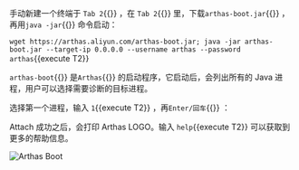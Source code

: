 手动新建一个终端于 `Tab 2`{{}} ，在 `Tab 2`{{}} 里，下载`arthas-boot.jar`{{}} ，再用`java -jar`{{}} 命令启动：

`wget https://arthas.aliyun.com/arthas-boot.jar; java -jar arthas-boot.jar --target-ip 0.0.0.0 --username arthas --password arthas`{{execute T2}}

`arthas-boot`{{}} 是`Arthas`{{}} 的启动程序，它启动后，会列出所有的 Java 进程，用户可以选择需要诊断的目标进程。

选择第一个进程，输入 `1`{{execute T2}} ，再`Enter/回车`{{}} ：

Attach 成功之后，会打印 Arthas LOGO。输入 `help`{{execute T2}} 可以获取到更多的帮助信息。

![Arthas Boot](../../assets/arthas-boot.png)
